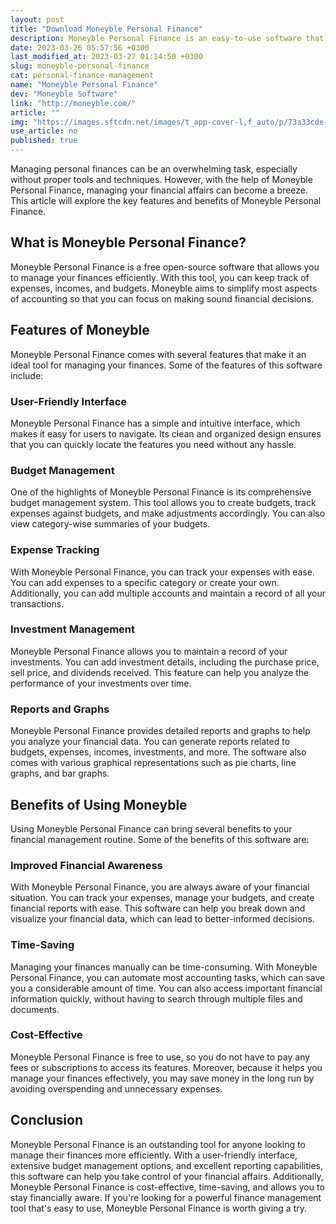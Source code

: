 ```yaml
---
layout: post
title: "Download Moneyble Personal Finance"
description: Moneyble Personal Finance is an easy-to-use software that allows you to manage your finances efficiently. Read on to learn more about its features and capabilities.
date: 2023-03-26 05:57:56 +0300
last_modified_at: 2023-03-27 01:14:50 +0300
slug: moneyble-personal-finance
cat: personal-finance-management
name: "Moneyble Personal Finance"
dev: "Moneyble Software"
link: "http://moneyble.com/"
article: ""
img: "https://images.sftcdn.net/images/t_app-cover-l,f_auto/p/73a33cde-a4d2-11e6-b506-00163ed833e7/2700820011/moneyble-personal-finance-screenshot.png"
use_article: no
published: true
---
```

Managing personal finances can be an overwhelming task, especially without proper tools and techniques. However, with the help of Moneyble Personal Finance, managing your financial affairs can become a breeze. This article will explore the key features and benefits of Moneyble Personal Finance.

## What is Moneyble Personal Finance?

Moneyble Personal Finance is a free open-source software that allows you to manage your finances efficiently. With this tool, you can keep track of expenses, incomes, and budgets. Moneyble aims to simplify most aspects of accounting so that you can focus on making sound financial decisions.

## Features of Moneyble

Moneyble Personal Finance comes with several features that make it an ideal tool for managing your finances. Some of the features of this software include:

### User-Friendly Interface

Moneyble Personal Finance has a simple and intuitive interface, which makes it easy for users to navigate. Its clean and organized design ensures that you can quickly locate the features you need without any hassle.

### Budget Management

One of the highlights of Moneyble Personal Finance is its comprehensive budget management system. This tool allows you to create budgets, track expenses against budgets, and make adjustments accordingly. You can also view category-wise summaries of your budgets.

### Expense Tracking

With Moneyble Personal Finance, you can track your expenses with ease. You can add expenses to a specific category or create your own. Additionally, you can add multiple accounts and maintain a record of all your transactions.

### Investment Management

Moneyble Personal Finance allows you to maintain a record of your investments. You can add investment details, including the purchase price, sell price, and dividends received. This feature can help you analyze the performance of your investments over time.

### Reports and Graphs

Moneyble Personal Finance provides detailed reports and graphs to help you analyze your financial data. You can generate reports related to budgets, expenses, incomes, investments, and more. The software also comes with various graphical representations such as pie charts, line graphs, and bar graphs.

## Benefits of Using Moneyble

Using Moneyble Personal Finance can bring several benefits to your financial management routine. Some of the benefits of this software are:

### Improved Financial Awareness

With Moneyble Personal Finance, you are always aware of your financial situation. You can track your expenses, manage your budgets, and create financial reports with ease. This software can help you break down and visualize your financial data, which can lead to better-informed decisions.

### Time-Saving

Managing your finances manually can be time-consuming. With Moneyble Personal Finance, you can automate most accounting tasks, which can save you a considerable amount of time. You can also access important financial information quickly, without having to search through multiple files and documents.

### Cost-Effective

Moneyble Personal Finance is free to use, so you do not have to pay any fees or subscriptions to access its features. Moreover, because it helps you manage your finances effectively, you may save money in the long run by avoiding overspending and unnecessary expenses.

## Conclusion

Moneyble Personal Finance is an outstanding tool for anyone looking to manage their finances more efficiently. With a user-friendly interface, extensive budget management options, and excellent reporting capabilities, this software can help you take control of your financial affairs. Additionally, Moneyble Personal Finance is cost-effective, time-saving, and allows you to stay financially aware. If you're looking for a powerful finance management tool that's easy to use, Moneyble Personal Finance is worth giving a try.